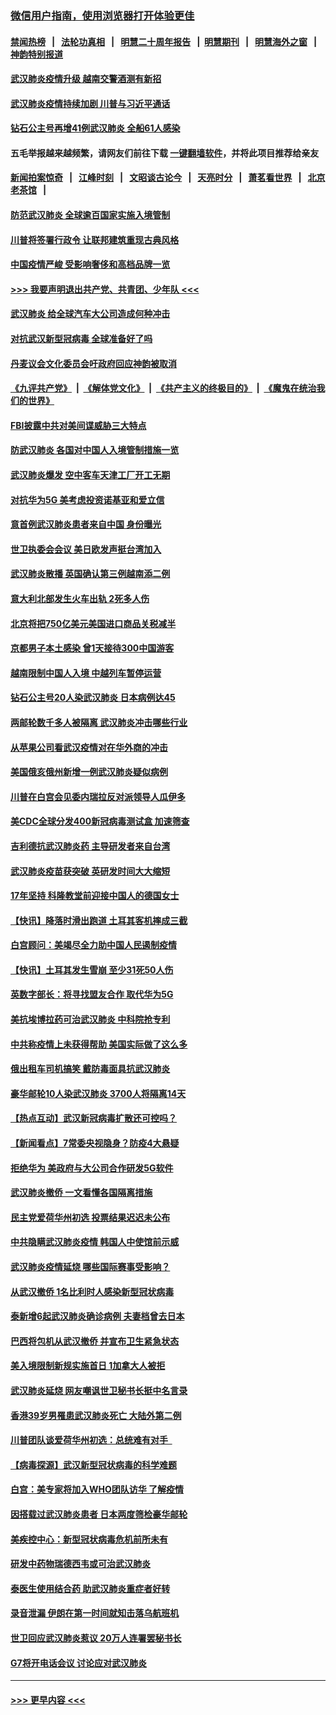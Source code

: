 ### [微信用户指南，使用浏览器打开体验更佳](https://github.com/gfw-breaker/banned-news1/blob/master/indexes/wechat-guide.md?t=0)
#### [禁闻热榜](热点新闻.md?t=0)  &nbsp;&nbsp;|&nbsp;&nbsp; [法轮功真相](https://github.com/gfw-breaker/truth/blob/master/README.md?t=0) &nbsp;&nbsp;|&nbsp;&nbsp; [明慧二十周年报告](https://github.com/gfw-breaker/mh-reports/blob/master/README.md?t=0) &nbsp;&nbsp;|&nbsp;&nbsp;[明慧期刊](https://github.com/gfw-breaker/mh-qikan) &nbsp;&nbsp;|&nbsp;&nbsp; [明慧海外之窗](https://github.com/gfw-breaker/mh-news/blob/master/README.md?t=0) &nbsp;&nbsp;|&nbsp;&nbsp; [神韵特别报道](https://github.com/gfw-breaker/mh-news/blob/master/shenyun.md?t=0)
#### [武汉肺炎疫情升级 越南交警酒测有新招](../pages/nsc418/n11851632.md?t=02080111) 
#### [武汉肺炎疫情持续加剧 川普与习近平通话](../pages/nsc418/n11851613.md?t=02080111) 
#### [钻石公主号再增41例武汉肺炎 全船61人感染](../pages/nsc418/n11850401.md?t=02080111) 
#### 五毛举报越来越频繁，请网友们前往下载 [一键翻墙软件](https://github.com/gfw-breaker/ssr-accounts)，并将此项目推荐给亲友
#### [新闻拍案惊奇](https://github.com/gfw-breaker/banned-news1/blob/master/pages/link4.md) &nbsp;&nbsp;|&nbsp;&nbsp; [江峰时刻](https://github.com/gfw-breaker/banned-news1/blob/master/pages/link4.md) &nbsp;&nbsp;|&nbsp;&nbsp; [文昭谈古论今](https://github.com/gfw-breaker/banned-news1/blob/master/pages/link4.md) &nbsp;&nbsp;|&nbsp;&nbsp; [天亮时分](https://github.com/gfw-breaker/banned-news1/blob/master/pages/link4.md) &nbsp;&nbsp;|&nbsp;&nbsp; [萧茗看世界](https://github.com/gfw-breaker/banned-news1/blob/master/pages/link4.md) &nbsp;&nbsp;|&nbsp;&nbsp; [北京老茶馆](https://github.com/gfw-breaker/banned-news1/blob/master/pages/link4.md) &nbsp;&nbsp;|&nbsp;&nbsp; 
#### [防范武汉肺炎 全球逾百国家实施入境管制](../pages/nsc418/n11850557.md?t=02080111) 
#### [川普将签署行政令 让联邦建筑重现古典风格](../pages/nsc418/n11850654.md?t=02080111) 
#### [中国疫情严峻 受影响奢侈和高档品牌一览](../pages/nsc418/n11850319.md?t=02080111) 
#### [>>> 我要声明退出共产党、共青团、少年队 <<<](https://github.com/begood0513/goodnews/blob/master/quit/letter.md) 
#### [武汉肺炎 给全球汽车大公司造成何种冲击](../pages/nsc418/n11850056.md?t=02080111) 
#### [对抗武汉新型冠病毒 全球准备好了吗](../pages/nsc418/n11850142.md?t=02080111) 
#### [丹麦议会文化委员会吁政府回应神韵被取消](../pages/nsc418/n11849312.md?t=02080111) 
#### [《九评共产党》](https://github.com/begood0513/9ping.md/blob/master/README.md) &nbsp;|&nbsp; [《解体党文化》](../../../../jtdwh.md/blob/master/README.md)  &nbsp;|&nbsp; [《共产主义的终极目的》](../../../../gczydzjmd.md/blob/master/README.md) &nbsp;|&nbsp; [《魔鬼在统治我们的世界》](../../../../mgztzwmdsj.md/blob/master/README.md) 
#### [FBI披露中共对美间谍威胁三大特点](../pages/nsc418/n11849700.md?t=02080111) 
#### [防武汉肺炎 各国对中国人入境管制措施一览](../pages/nsc418/n11838726.md?t=02080111) 
#### [武汉肺炎爆发 空中客车天津工厂开工无期](../pages/nsc418/n11849634.md?t=02080111) 
#### [对抗华为5G 美考虑投资诺基亚和爱立信](../pages/nsc418/n11849510.md?t=02080111) 
#### [意首例武汉肺炎患者来自中国 身份曝光](../pages/nsc418/n11849454.md?t=02080111) 
#### [世卫执委会会议 美日欧发声挺台湾加入](../pages/nsc418/n11849433.md?t=02080111) 
#### [武汉肺炎散播 英国确认第三例越南添二例](../pages/nsc418/n11849439.md?t=02080111) 
#### [意大利北部发生火车出轨 2死多人伤](../pages/nsc418/n11848999.md?t=02080111) 
#### [北京将把750亿美元美国进口商品关税减半](../pages/nsc418/n11848896.md?t=02080111) 
#### [京都男子本土感染 曾1天接待300中国游客](../pages/nsc418/n11848641.md?t=02080111) 
#### [越南限制中国人入境 中越列车暂停运营](../pages/nsc418/n11847844.md?t=02080111) 
#### [钻石公主号20人染武汉肺炎 日本病例达45](../pages/nsc418/n11847823.md?t=02080111) 
#### [两邮轮数千多人被隔离 武汉肺炎冲击哪些行业](../pages/nsc418/n11847456.md?t=02080111) 
#### [从苹果公司看武汉疫情对在华外商的冲击](../pages/nsc418/n11847586.md?t=02080111) 
#### [美国俄亥俄州新增一例武汉肺炎疑似病例](../pages/nsc418/n11847714.md?t=02080111) 
#### [川普在白宫会见委内瑞拉反对派领导人瓜伊多](../pages/nsc418/n11847391.md?t=02080111) 
#### [美CDC全球分发400新冠病毒测试盒 加速筛查](../pages/nsc418/n11847260.md?t=02080111) 
#### [吉利德抗武汉肺炎药 主导研发者来自台湾](../pages/nsc418/n11847064.md?t=02080111) 
#### [武汉肺炎疫苗获突破 英研发时间大大缩短](../pages/nsc418/n11846915.md?t=02080111) 
#### [17年坚持 科隆教堂前迎接中国人的德国女士](../pages/nsc418/n11846781.md?t=02080111) 
#### [【快讯】降落时滑出跑道 土耳其客机摔成三截](../pages/nsc418/n11847021.md?t=02080111) 
#### [白宫顾问：美竭尽全力助中国人民遏制疫情](../pages/nsc418/n11846756.md?t=02080111) 
#### [【快讯】土耳其发生雪崩 至少31死50人伤](../pages/nsc418/n11846680.md?t=02080111) 
#### [英数字部长：将寻找盟友合作 取代华为5G](../pages/nsc418/n11846485.md?t=02080111) 
#### [美抗埃博拉药可治武汉肺炎 中科院抢专利](../pages/nsc418/n11846409.md?t=02080111) 
#### [中共称疫情上未获得帮助 美国实际做了这么多](../pages/nsc418/n11846008.md?t=02080111) 
#### [俄出租车司机搞笑 戴防毒面具抗武汉肺炎](../pages/nsc418/n11845703.md?t=02080111) 
#### [豪华邮轮10人染武汉肺炎 3700人将隔离14天](../pages/nsc418/n11845543.md?t=02080111) 
#### [【热点互动】武汉新冠病毒扩散还可控吗？](../pages/nsc418/n11844750.md?t=02080111) 
#### [【新闻看点】7常委央视隐身？防疫4大悬疑](../pages/nsc418/n11844611.md?t=02080111) 
#### [拒绝华为 美政府与大公司合作研发5G软件](../pages/nsc418/n11844625.md?t=02080111) 
#### [武汉肺炎撤侨 一文看懂各国隔离措施](../pages/nsc418/n11844216.md?t=02080111) 
#### [民主党爱荷华州初选 投票结果迟迟未公布](../pages/nsc418/n11844207.md?t=02080111) 
#### [中共隐瞒武汉肺炎疫情 韩国人中使馆前示威](../pages/nsc418/n11844084.md?t=02080111) 
#### [武汉肺炎疫情延烧 哪些国际赛事受影响？](../pages/nsc418/n11843958.md?t=02080111) 
#### [从武汉撤侨 1名比利时人感染新型冠状病毒](../pages/nsc418/n11843977.md?t=02080111) 
#### [泰新增6起武汉肺炎确诊病例 夫妻档曾去日本](../pages/nsc418/n11843900.md?t=02080111) 
#### [巴西将包机从武汉撤侨 并宣布卫生紧急状态](../pages/nsc418/n11843418.md?t=02080111) 
#### [美入境限制新规实施首日 1加拿大人被拒](../pages/nsc418/n11843058.md?t=02080111) 
#### [武汉肺炎延烧 网友嘲讽世卫秘书长挺中名言录](../pages/nsc418/n11843056.md?t=02080111) 
#### [香港39岁男罹患武汉肺炎死亡 大陆外第二例](../pages/nsc418/n11843026.md?t=02080111) 
#### [川普团队谈爱荷华州初选：总统难有对手  ](../pages/nsc418/n11842867.md?t=02080111) 
#### [【病毒探源】武汉新型冠状病毒的科学难题](../pages/nsc418/n11842176.md?t=02080111) 
#### [白宫：美专家将加入WHO团队访华 了解疫情](../pages/nsc418/n11842198.md?t=02080111) 
#### [因搭载过武汉肺炎患者 日本两度筛检豪华邮轮](../pages/nsc418/n11842447.md?t=02080111) 
#### [美疾控中心：新型冠状病毒危机前所未有](../pages/nsc418/n11842406.md?t=02080111) 
#### [研发中药物瑞德西韦或可治武汉肺炎](../pages/nsc418/n11842100.md?t=02080111) 
#### [泰医生使用结合药 助武汉肺炎重症者好转](../pages/nsc418/n11842096.md?t=02080111) 
#### [录音泄漏 伊朗在第一时间就知击落乌航班机](../pages/nsc418/n11842002.md?t=02080111) 
#### [世卫回应武汉肺炎惹议 20万人连署罢秘书长](../pages/nsc418/n11841664.md?t=02080111) 
#### [G7将开电话会议 讨论应对武汉肺炎](../pages/nsc418/n11841658.md?t=02080111) 

----
#### [ >>> 更早内容 <<< ](../indexes/nsc418-earlier.md)
